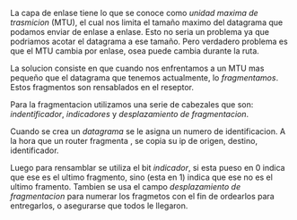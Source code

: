 La capa de enlase tiene lo que se conoce como *unidad maxima de trasmicion* (MTU), el cual nos limita el tamaño maximo del datagrama que podamos enviar de enlase a enlase. Esto no seria un problema ya que podriamos acotar el datagrama a ese tamaño. Pero verdadero problema es que el MTU cambia por enlase, osea puede cambia durante la ruta. 

La solucion consiste en que cuando nos enfrentamos a un MTU mas pequeño que el datagrama que tenemos actualmente, lo *fragmentamos*. Estos fragmentos son rensablados en el reseptor. 

Para la fragmentacion utilizamos una serie de cabezales que son: *indentificador*, *indicadores* y *desplazamiento de fragmentacion*. 

Cuando se crea un *datagrama* se le asigna un numero de identificacion. A la hora que un router fragmenta , se copia su ip de origen, destino, identificador. 

Luego para rensamblar se utiliza el bit *indicador*, si esta pueso en 0 indica que ese es el ultimo fragmento, sino (esta en 1) indica que ese no es el ultimo framento. Tambien se usa el campo *desplazamiento de fragmentacion* para numerar los fragmetos con el fin de ordearlos para entregarlos, o asegurarse que todos le llegaron. 